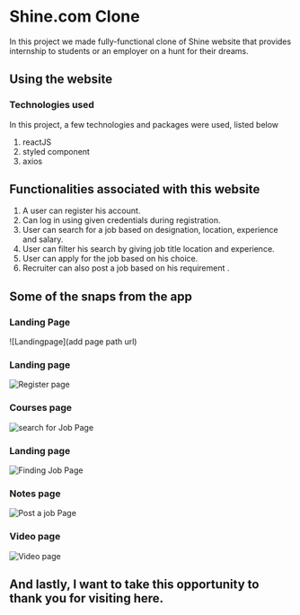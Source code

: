 # Shine.com Clone

In this project we made fully-functional clone of Shine website that provides internship to students or an employer on a hunt for their dreams.

## Using the website

### Technologies used

In this project, a few technologies and packages were used, listed below

1. reactJS
2. styled component
3. axios

## Functionalities associated with this website

1. A user can register his account.
2. Can log in using given credentials during registration.
3. User can search for a job based on designation, location, experience and salary.
4. User can filter his search by giving job title location and experience.
5. User can apply for the job based on his choice.
6. Recruiter can also post a job based on his requirement .

## Some of the snaps from the app

### Landing Page

![Landingpage](add page path url)

### Landing page

![Register page](https://github.com/Somesh-Kumar-Yadav/Shine-Clone/tree/master/screenshots/HomePage.png)

### Courses page

![search for Job Page]()

### Landing page

![Finding Job Page]()

### Notes page

![Post a job Page]()

### Video page

![Video page]()

## And lastly, I want to take this opportunity to thank you for visiting here.
